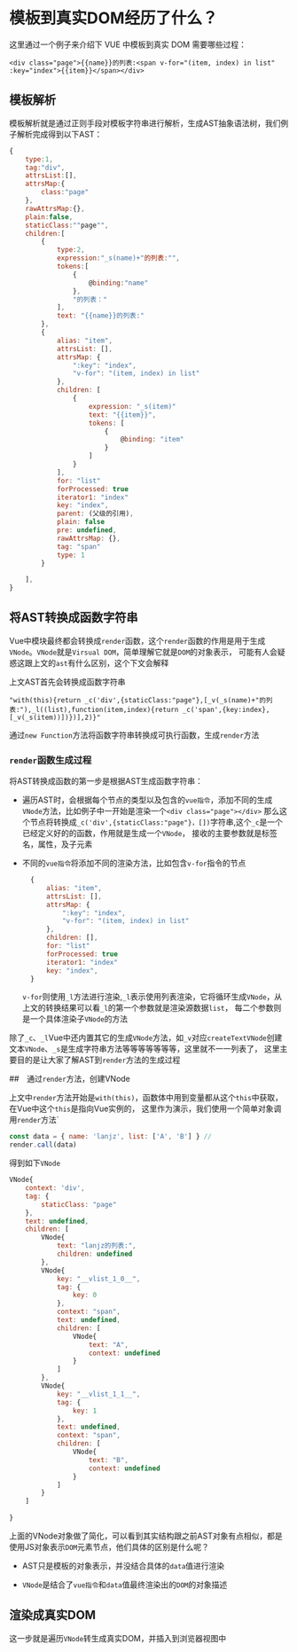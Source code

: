 # 模板到真实DOM经历了什么？

这里通过一个例子来介绍下 VUE 中模板到真实 DOM 需要哪些过程：

`<div class="page">{{name}}的列表:<span v-for="(item, index) in list" :key="index">{{item}}</span></div>`

## 模板解析

模板解析就是通过正则手段对模板字符串进行解析，生成AST抽象语法树，我们例子解析完成得到以下AST：
  
```javascript
{
	type:1,
	tag:"div",
	attrsList:[],
	attrsMap:{
		class:"page"
	},
	rawAttrsMap:{},
	plain:false,
	staticClass:""page"",
	children:[
		{
			type:2,
			expression:"_s(name)+"的列表:"",
			tokens:[
				{
					@binding:"name"
				},
				"的列表："
			],
			text: "{{name}}的列表:"
		},
		{
			alias: "item",
			attrsList: [],
			attrsMap: {
				":key": "index",
				"v-for": "(item, index) in list"
			},
			children: [
				{
					expression: "_s(item)"
					text: "{{item}}",
					tokens: [
						{
							@binding: "item"
						}
					]
				}
			],
			for: "list"
			forProcessed: true
			iterator1: "index"
			key: "index",
			parent: (父级的引用),
			plain: false
			pre: undefined,
			rawAttrsMap: {},
			tag: "span"
			type: 1
		}
	
	],
}
```

## 将AST转换成函数字符串

Vue中模块最终都会转换成`render`函数，这个`render`函数的作用是用于生成`VNode`。`VNode`就是`Virsual DOM`，简单理解它就是`DOM`的对象表示，
可能有人会疑惑这跟上文的`ast`有什么区别，这个下文会解释

上文AST首先会转换成函数字符串

```
"with(this){return _c('div',{staticClass:"page"},[_v(_s(name)+"的列表:"),_l((list),function(item,index){return _c('span',{key:index},[_v(_s(item))])})],2)}"
```

通过`new Function`方法将函数字符串转换成可执行函数，生成`render`方法

### `render`函数生成过程

将AST转换成函数的第一步是根据AST生成函数字符串：

- 遍历AST时，会根据每个节点的类型以及包含的`vue指令`，添加不同的生成`VNode`方法，比如例子中一开始是渲染一个`<div class="page"></div>`
那么这个节点将转换成`_c('div',{staticClass:"page"}，[])`字符串,这个`_c`是一个已经定义好的的函数，作用就是生成一个`VNode`，
接收的主要参数就是标签名，属性，及子元素

- 不同的`vue指令`将添加不同的渲染方法，比如包含`v-for`指令的节点
  ```javascript
    {
        alias: "item",
        attrsList: [],
        attrsMap: {
            ":key": "index",
            "v-for": "(item, index) in list"
        },
        children: [],
        for: "list"
        forProcessed: true
        iterator1: "index"
        key: "index",
    }
  ```
  
  `v-for`则使用`_l`方法进行渲染,`_l`表示使用列表渲染，它将循环生成`VNode`，从上文的转换结果可以看`_l`的第一个参数就是渲染源数据`list`，
  每二个参数则是一个具体渲染子`VNode`的方法
  
除了`_c`、`_l`Vue中还内置其它的生成`VNode`方法，如`_v`对应`createTextVNode`创建文本`VNode`、`_s`是生成字符串方法等等等等等等等，这里就不一一列表了，
这里主要目的是让大家了解AST到`render`方法的生成过程
  
##　通过`render`方法，创建VNode

上文中`render`方法开始是`with(this)`，函数体中用到变量都从这个`this`中获取，在Vue中这个`this`是指向Vue实例的，
这里作为演示，我们使用一个简单对象调用`render`方法`

```javascript
const data = { name: 'lanjz', list: ['A', 'B'] } //
render.call(data)
```
得到如下`VNode`

```javascript
VNode{
	context: 'div',
	tag: {
		staticClass: "page"
	},
	text: undefined,
	children: [
		VNode{
			text: "lanjz的列表:",
			children: undefined
		},
		VNode{
			key: "__vlist_1_0__",
			tag: {
				key: 0
			},
			context: "span",
			text: undefined,
			children: [
				VNode{
					text: "A",
					context: undefined
				}
			]
		},
		VNode{
			key: "__vlist_1_1__",
			tag: {
				key: 1
			},
			text: undefined,
			context: "span",
			children: [
				VNode{
					text: "B",
					context: undefined
				}
			]
		}
	]
	
}

```  

上面的VNode对象做了简化，可以看到其实结构跟之前AST对象有点相似，都是使用JS对象表示`DOM`元素节点，他们具体的区别是什么呢？

- AST只是模板的对象表示，并没结合具体的`data`值进行渲染

- `VNode`是结合了`vue指令`和`data`值最终渲染出的`DOM`的对象描述

## 渲染成真实DOM

这一步就是遍历`VNode`转生成真实DOM，并插入到浏览器视图中


  
  
  
  
  
  
  



